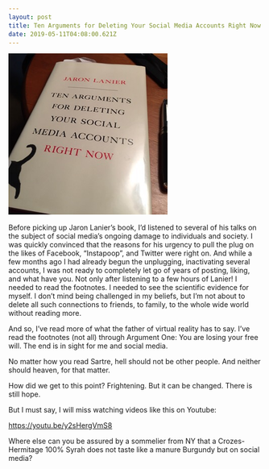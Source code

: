 ```yaml
---
layout: post
title: Ten Arguments for Deleting Your Social Media Accounts Right Now
date: 2019-05-11T04:08:00.621Z
---
```

![](/assets/uploads/8e0ec211-2085-4d9e-9ef6-71b252cb47dd.jpeg)

Before picking up Jaron Lanier’s book, I’d listened to several of his talks on the subject of social media’s ongoing damage to individuals and society. I was quickly convinced that the reasons for his urgency to pull the plug on the likes of Facebook, “Instapoop”, and Twitter were right on. And while a few months ago I had already begun the unplugging, inactivating several accounts, I was not ready to completely let go of years of posting, liking, and what have you. Not only after listening to a few hours of Lanier! I needed to read the footnotes. I needed to see the scientific evidence for myself. I don’t mind being challenged in my beliefs, but I’m not about to delete all such connections to friends, to family, to the whole wide world without reading more.  

And so, I’ve read more of what the father of virtual reality has to say. I’ve read the footnotes (not all) through Argument One: You are losing your free will. The end is in sight for me and social media. 

No matter how you read Sartre, hell should not be other people. And neither should heaven, for that matter. 

How did we get to this point? Frightening. But it can be changed. There is still hope.

But I must say, I will miss watching videos like this on Youtube: 

<https://youtu.be/y2sHergVmS8>

Where else can you be assured by a sommelier from NY that a Crozes-Hermitage 100% Syrah does not taste like a manure Burgundy but on social media?
